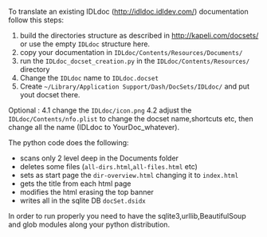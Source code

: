 To translate an existing IDLdoc (<http://idldoc.idldev.com/>) documentation follow this steps: 

1. build the directories structure as described in <http://kapeli.com/docsets/> or use the empty `IDLdoc` structure here. 
2. copy your documentation in `IDLdoc/Contents/Resources/Documents/ `
3. run the `IDLdoc_docset_creation.py` in the `IDLdoc/Contents/Resources/` directory 
4. Change the `IDLdoc` name to `IDLdoc.docset`
5. Create `~/Library/Application Support/Dash/DocSets/IDLdoc/` and put yout docset there.

Optional : 
4.1 change the `IDLdoc/icon.png` 
4.2 adjust the `IDLdoc/Contents/nfo.plist` to change the docset name,shortcuts etc, then change all the name (IDLdoc to YourDoc_whatever).

The python code does the following: 
- scans only 2 level deep in the Documents folder 
- deletes some files (`all-dirs.html`,`all-files.html` etc) 
- sets as start page the `dir-overview.html` changing it to `index.html`
- gets the title from each html page 
- modifies the html erasing the top banner 
- writes all in the sqlite DB `docSet.dsidx` 

In order to run properly you need to have the sqlite3,urllib,BeautifulSoup and glob modules along your python distribution. 
